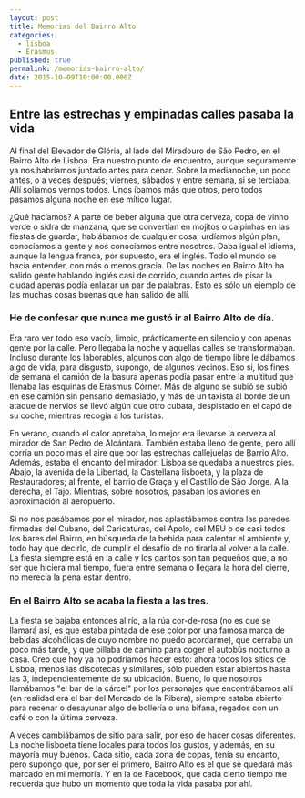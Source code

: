 ```yaml
---
layout: post
title: Memorias del Bairro Alto
categories:
  - lisboa
  - Erasmus
published: true
permalink: /memorias-bairro-alto/
date: 2015-10-09T10:00:00.000Z
---
```

## Entre las estrechas y empinadas calles pasaba la vida
Al final del Elevador de Glória, al lado del Miradouro de São Pedro, en el Bairro Alto de Lisboa. Era nuestro punto de encuentro, aunque seguramente ya nos habríamos juntado antes para cenar. Sobre la medianoche, un poco antes, o a veces después; viernes, sábados y entre semana, si se terciaba. Allí solíamos vernos todos. Unos íbamos más que otros, pero todos pasamos alguna noche en ese mítico lugar.

¿Qué hacíamos? A parte de beber alguna que otra cerveza, copa de vinho verde o sidra de manzana, que se convertían en mojitos o caipinhas en las fiestas de guardar, hablábamos de cualquier cosa, urdíamos algún plan, conocíamos a gente y nos conocíamos entre nosotros. Daba igual el idioma, aunque la lengua franca, por supuesto, era el inglés. Todo el mundo se hacía entender, con más o menos gracia. De las noches en Bairro Alto ha salido gente hablando inglés casi de corrido, cuando antes de pisar la ciudad apenas podía enlazar un par de palabras. Esto es sólo un ejemplo de las muchas cosas buenas que han salido de allí.

### He de confesar que nunca me gustó ir al Bairro Alto de día.
Era raro ver todo eso vacío, limpio, prácticamente en silencio y con apenas gente por la calle. Pero llegaba la noche y aquellas calles se transformaban. Incluso durante los laborables, algunos con algo de tiempo libre le dábamos algo de vida, para disgusto, supongo, de algunos vecinos. Eso si, los fines de semana el camión de la basura apenas podía pasar entre la multitud que llenaba las esquinas de Erasmus Córner. Más de alguno se subió se subió en ese camión sin pensarlo demasiado, y más de un taxista al borde de un ataque de nervios se llevó algún que otro cubata, despistado en el capó de su coche, mientras recogía a los turistas.

En verano, cuando el calor apretaba, lo mejor era llevarse la cerveza al mirador de San Pedro de Alcántara. También estaba lleno de gente, pero allí corría un poco más el aire que por las estrechas callejuelas de Barrio Alto. Además, estaba el encanto del mirador: Lisboa se quedaba a nuestros pies. Abajo, la avenida de la Libertad, la Castellana lisboeta, y la plaza de Restauradores; al frente, el barrio de Graça y el Castillo de São Jorge. A la derecha, el Tajo. Mientras, sobre nosotros, pasaban los aviones en aproximación al aeropuerto.

Si no nos pasábamos por el mirador, nos aplastábamos contra las paredes firmadas del Cubano, del Caricaturas, del Apolo, del MEU o de casi todos los bares del Bairro, en búsqueda de la bebida para calentar el ambiente y, todo hay que decirlo, de cumplir el desafío de no tirarla al volver a la calle. La fiesta siempre está en la calle y los garitos son tan pequeños que, a no ser que hiciera mal tiempo, fuera entre semana o llegara la hora del cierre, no merecía la pena estar dentro. 

### En el Bairro Alto se acaba la fiesta a las tres.
La fiesta se bajaba entonces al río, a la rúa cor-de-rosa (no es que se llamará así, es que estaba pintada de ese color por una famosa marca de bebidas alcohólicas de cuyo nombre no puedo acordarme), que cerraba un poco más tarde, y que pillaba de camino para coger el autobús nocturno a casa. Creo que hoy ya no podríamos hacer esto: ahora todos los sitios de Lisboa, menos las discotecas y similares, sólo pueden estar abiertos hasta las 3, independientemente de su ubicación. Bueno, lo que nosotros llamábamos "el bar de la cárcel" por los personajes que encontrábamos allí (en realidad era el bar del Mercado de la Ribera), siempre estaba abierto para recenar o desayunar algo de bollería o una bifana, regados con un café o con la última cerveza. 

A veces cambiábamos de sitio para salir, por eso de hacer cosas diferentes. La noche lisboeta tiene locales para todos los gustos, y además, en su mayoría muy buenos. Cada sitio, cada zona de copas, tenía su encanto, pero supongo que, por ser el primero, Bairro Alto es el que se quedará más marcado en mi memoria. Y en la de Facebook, que cada cierto tiempo me recuerda que hubo un momento que toda la vida pasaba por ahí.
